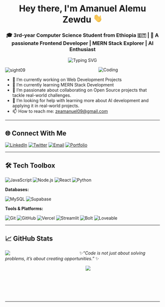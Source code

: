 <h1 align="center">Hey there, I'm Amanuel Alemu Zewdu  <img src="https://raw.githubusercontent.com/ABSphreak/ABSphreak/master/gifs/Hi.gif" width="30px">
<h3 align="center">🎓 3rd-year Computer Science Student from Ethiopia 🇪🇹  | 🚀 A passionate Frontend Developer | MERN Stack Explorer | AI Enthusiast </h3>
<p align="center">
  <img src="https://readme-typing-svg.demolab.com?font=Fira+Code&duration=4000&pause=1000&center=true&width=435&lines=Computer+Science+Student;Full-Stack+Web+Developer;AI+Enthusiast;Always+learning+new+things!" alt="Typing SVG" />
</p>
 <img align="right" alt="Coding" width="200" hight="500"src="https://media.giphy.com/media/v1.Y2lkPTc5MGI3NjExcXJtZmY3aDV1amN4aWtsM2doYm1qNHZnd3V4ZGprdHc1OTBtdXY2YiZlcD12MV9naWZzX3NlYXJjaCZjdD1n/TFPdmm3rdzeZ0kP3zG/giphy.gif">
 
  <p align="left">
    <img align="center" src="https://komarev.com/ghpvc/?username=sight09&label=Profile%20views&color=0e75b6&style=flat" alt="sight09" />
  </p>


- 🔭 I’m currently working on Web Development Projects
- 🌱 I’m currently learning MERN Stack Development
- 👯 I’m passionate about collaborating on Open Source projects that tackle real-world challenges.
- 🤔 I’m looking for help with learning more about AI development and applying it in real-world projects.
- 📫 How to reach me: zeamanuel09@gmail.com
  


  

---

## 🌐 Connect With Me  

[![LinkedIn](https://img.shields.io/badge/LinkedIn-blue?logo=linkedin&logoColor=white)](https://www.linkedin.com/in/amanuel-alemu-zewdu/)
[![Twitter](https://img.shields.io/badge/Twitter-black?logo=x&logoColor=white)](https://x.com/Sightzeronine)
[![Email](https://img.shields.io/badge/Email-D14836?logo=gmail&logoColor=white)](mailto:zeamanuel09@gmail.com)
[![Portfolio](https://img.shields.io/badge/Portfolio-ff5722?logo=web&logoColor=white)](#)

---

## 🛠 Tech Toolbox  

![JavaScript](https://img.shields.io/badge/JavaScript-F7DF1E?logo=javascript&logoColor=black)
![Node.js](https://img.shields.io/badge/Node.js-339933?logo=node.js&logoColor=white)
![React](https://img.shields.io/badge/React-20232A?logo=react&logoColor=61DAFB)
![Python](https://img.shields.io/badge/Python-3776AB?logo=python&logoColor=white)
<!--![Django](https://img.shields.io/badge/Django-092E20?logo=django&logoColor=white)
![Next.js](https://img.shields.io/badge/Next.js-000000?logo=next.js&logoColor=white)  -->

**Databases:**  

![MySQL](https://img.shields.io/badge/MySQL-005C84?logo=mysql&logoColor=white)
![Supabase](https://img.shields.io/badge/Supabase-3ECF8E?logo=supabase&logoColor=white)
<!--![PostgreSQL](https://img.shields.io/badge/PostgreSQL-316192?logo=postgresql&logoColor=white)-->
 

**Tools & Platforms:**  

![Git](https://img.shields.io/badge/Git-F05032?logo=git&logoColor=white)
![GitHub](https://img.shields.io/badge/GitHub-333?logo=github&logoColor=white)
![Vercel](https://img.shields.io/badge/Vercel-000000?logo=vercel&logoColor=white)
![Streamlit](https://img.shields.io/badge/Streamlit-FF4B4B?logo=streamlit&logoColor=white)
![Bolt](https://img.shields.io/badge/Bolt_AI-00BFFF?logo=thunderbird&logoColor=white)
![Loveable](https://img.shields.io/badge/Loveable-FF69B4?logo=heart&logoColor=white)


---

 ## 📈 GitHub Stats  

<!--<p align="center">  
  <img src="https://github-readme-stats.vercel.app/api?username=sight09&show_icons=true&theme=radical" alt="GitHub Stats" width="48%" />  
  <img src="https://github-readme-streak-stats.herokuapp.com/?user=sight09&theme=radical" alt="GitHub Streak" width="48%" />  
</p>  
-->
<p>
  <img align="left" width="48%" src="https://github-readme-stats.vercel.app/api/top-langs/?username=sight09&layout=compact&theme=tokyonight" />
  
  ✨*“Code is not just about solving problems, it’s about creating opportunities.”* ✨

<img align="right" width="48%" src="https://github-readme-stats.vercel.app/api?username=sight09&show_icons=true&theme=tokyonight" />
</p>
<br/><br/><br/><br/><br/><br/>



---


<!--
**sight09/sight09** is a ✨ _special_ ✨ repository because its `README.md` (this file) appears on your GitHub profile.

Here are some ideas to get you started:




<!--
**sight09/sight09** is a ✨ _special_ ✨ repository because its `README.md` (this file) appears on your GitHub profile.

Here are some ideas to get you started:

- 🔭 I’m currently working on ...
- 🌱 I’m currently learning ...
- 👯 I’m looking to collaborate on ...
- 🤔 I’m looking for help with ...
- 💬 Ask me about ...
- 📫 How to reach me: ...
- 😄 Pronouns: ...
- ⚡ Fun fact: ...
-->

